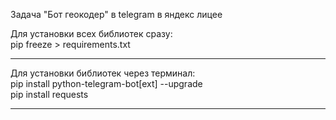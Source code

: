 <p>Задача "Бот геокодер" в telegram в яндекс лицее</p>

<p>
Для установки всех библиотек сразу:<br>
pip freeze > requirements.txt
</p><hr>

<p>
Для установки библиотек через терминал:<br>
pip install python-telegram-bot[ext] --upgrade<br>
pip install requests 
</p><hr>